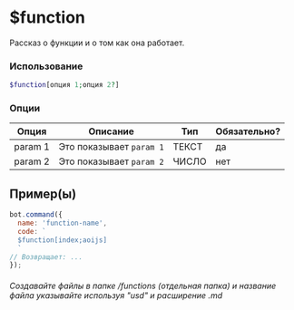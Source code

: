 
# $function 

Рассказ о функции и о том как онa работает.

### Использование
 
```php
$function[опция 1;опция 2?]
```

### Опции


| Опция | Описание | Тип | Обязательно? |
|--------|-------------|------|----------|
| param 1 | Это показывает `param 1` | ТЕКСТ | да |
| param 2 | Это показывает `param 2` | ЧИСЛО | нет |


## Пример(ы)

```javascript
bot.command({
  name: 'function-name',
  code: `
  $function[index;aoijs]
  `
// Возвращает: ...
});
```
 ###### Создавайте файлы в папке /functions (отдельная папка) и название файла указывайте используя "usd" и расширение .md
